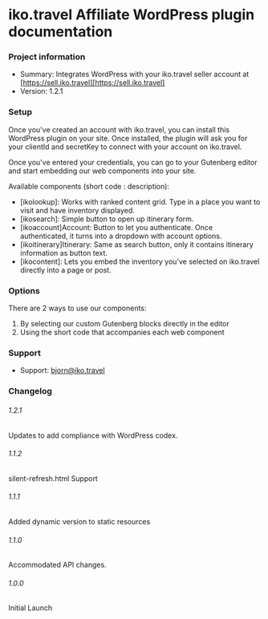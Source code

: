 # iko.travel Affiliate WordPress plugin documentation #

### Project information ###

* Summary: Integrates WordPress with your iko.travel seller account at [https://sell.iko.travel][https://sell.iko.travel]
* Version: 1.2.1

### Setup ###
Once you've created an account with iko.travel, you can install this WordPress plugin on your site. Once installed, the plugin will ask you for your clientId and secretKey to connect with your account on iko.travel. 

Once you've entered your credentials, you can go to your Gutenberg editor and start embedding our web components into your site.

Available components (short code : description):

* [ikolookup]: Works with ranked content grid. Type in a place you want to visit and have inventory displayed.
* [ikosearch]: Simple button to open up itinerary form.
* [ikoaccount]Account: Button to let you authenticate. Once authenticated, it turns into a dropdown with account options.
* [ikoitinerary]Itinerary: Same as search button, only it contains itinerary information as button text.
* [ikocontent]: Lets you embed the inventory you've selected on iko.travel directly into a page or post.

### Options ###
There are 2 ways to use our components:

1. By selecting our custom Gutenberg blocks directly in the editor
2. Using the short code that accompanies each web component

### Support ###

* Support: bjorn@iko.travel

[https://sell.iko.travel]: https://sell.iko.travel

### Changelog ###
###### 1.2.1 ######
Updates to add compliance with WordPress codex.
###### 1.1.2 ######
silent-refresh.html Support
###### 1.1.1 ######
Added dynamic version to static resources
###### 1.1.0 ######
Accommodated API changes.
###### 1.0.0 ######

Initial Launch
